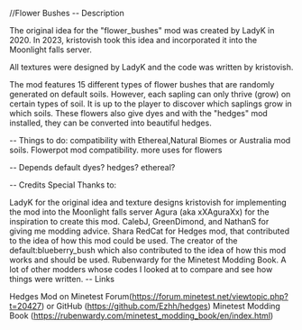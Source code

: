 //Flower Bushes
-- Description

The original idea for the "flower_bushes" mod was created by LadyK in 2020. In 2023, kristovish took this idea and incorporated it into the Moonlight falls server.

All textures were designed by LadyK and the code was written by kristovish.

The mod features 15 different types of flower bushes that are randomly generated on default soils. However, each sapling can only thrive (grow) on certain types of soil. It is up to the player to discover which saplings grow in which soils. These flowers also give dyes and with the "hedges" mod installed, they can be converted into beautiful hedges.

-- Things to do:
compatibility with Ethereal,Natural Biomes or Australia mod soils.
Flowerpot mod compatibility.
more uses for flowers


-- Depends
default
dyes?
hedges?
ethereal?

-- Credits
Special Thanks to:

LadyK for the original idea and texture designs
kristovish for implementing the mod into the Moonlight falls server
Agura (aka xXAguraXx) for the inspiration to create this mod.
CalebJ, GreenDimond, and NathanS for giving me modding advice.
Shara RedCat for Hedges mod, that contributed to the idea of how this mod could be used.
The creator of the default:blueberry_bush which also contributed to the idea of how this mod works and should be used.
Rubenwardy for the Minetest Modding Book.
A lot of other modders whose codes I looked at to compare and see how things were written.
-- Links

Hedges Mod on Minetest Forum(https://forum.minetest.net/viewtopic.php?t=20427) or GitHub (https://github.com/Ezhh/hedges)
Minetest Modding Book (https://rubenwardy.com/minetest_modding_book/en/index.html)